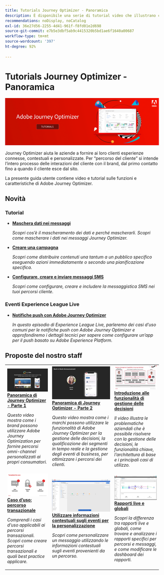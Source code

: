 ```yaml
---
title: Tutorials Journey Optimizer - Panoramica
description: È disponibile una serie di tutorial video che illustrano come sfruttare i vantaggi di Journey Optimizer.
recommendations: noDisplay, noCatalog
exl-id: 36e27d56-2255-4d41-961f-f8fd01e2d698
source-git-commit: e7b5e3dbf5ab9c4415320b5bd1ae6f1640a00687
workflow-type: tm+mt
source-wordcount: '397'
ht-degree: 92%

---
```



# Tutorials Journey Optimizer - Panoramica

![](./assets/ajo-banner.png)

Journey Optimizer aiuta le aziende a fornire ai loro clienti esperienze connesse, contestuali e personalizzate. Per “percorso del cliente” si intende l’intero processo delle interazioni del cliente con il brand, dal primo contatto fino a quando il cliente esce dal sito.

La presente guida utente contiene video e tutorial sulle funzioni e caratteristiche di Adobe Journey Optimizer.

## Novità

### Tutorial

* **[Maschera dati nei messaggi](/help/privacy/mask-data-in-messages.md)**

   *Scopri cos’è il mascheramento dei dati e perché mascherarli. Scopri come mascherare i dati nei messaggi Journey Optimizer.*

* **[Creare una campagna](/help/create-champaigns/create-a-campaign.md)**

   *Scopri come distribuire contenuti una tantum a un pubblico specifico eseguendo azioni immediatamente o secondo una pianificazione specifica.*

* **[Configurare, creare e inviare messaggi SMS](/help/create-messages/configure-author-and-deliver-sms-messages.md)**

   *Scopri come configurare, creare e includere la messaggistica SMS nei tuoi percorsi cliente.*

### Eventi Experience League Live

* **[Notifiche push con Adobe Journey Optimizer](https://experienceleague.adobe.com/docs/experience-league-live-events/events/episodes/exl-live-episode-05-12-22.html?lang=it)**

   *In questo episodio di Experience League Live, parleremo dei casi d’uso comuni per le notifiche push con Adobe Journey Optimizer e approfondiremo i dettagli tecnici per sapere come configurare un’app per il push basato su Adobe Experience Platform.*

## Proposte del nostro staff

<table>
<tr>
  <td>
    <a href="./introduction/journey-optimizer-overview-part-1.md">
      <img alt="Panoramica di Journey Optimizer - Parte 1: distribuzione di percorsi omni-channel (video)" src="./assets/334174.jpg"/>
    </a>
    <div>
      <a href="./introduction/journey-optimizer-overview-part-1.md">
    <strong>Panoramica di Journey Optimizer - Parte 1 </strong>
    </a>
    </div>
    <p>
    <em>Questo video mostra come i brand possono utilizzare Adobe Journey Optimization per fornire percorsi omni-channel personalizzati ai propri consumatori.</em>
    <p>
  </td>
    <td>
    <a href="./introduction/journey-optimizer-overview-part-2.md">
      <img alt="Panoramica di Journey Optimizer - Parte 2: distribuzione di percorsi omni-channel (video)" src="./assets/334175.jpg"/>
    </a>
    <div>
      <a href="./introduction/journey-optimizer-overview-part-2.md">
    <strong>Panoramica di Journey Optimizer - Parte 2 </strong>
    </a>
    </div>
    <p>
    <em>Questo video mostra come i marchi possono utilizzare le funzionalità di Adobe Journey Optimizer per la gestione delle decisioni, la qualificazione dei segmenti in tempo reale e la gestione degli eventi di business, per ottimizzare i percorsi dei clienti.</em>
    <p>
  </td>
  </td>
    <td>
    <a href="./decision-management/create-decisions.md">
      <img alt="Introduzione alle funzionalità di gestione delle decisioni" src="./assets/326961.jpg"/>
    </a>
    <div>
      <a href="./decision-management/create-decisions.md">
    <strong>Introduzione alle funzionalità di gestione delle decisioni </strong>
    </a>
    </div>
    <p>
    <em>Il video illustra le problematiche aziendali che è possibile risolvere con la gestione delle decisioni, le funzionalità chiave, l’architettura di base e i principali casi di utilizzo.

</em>
    <p>
  </td>
</tr>
<tr>
  <td>
    <a href="./create-journeys/use-case-transactional-journey.md">
      <img alt="Caso d’uso: percorso transazionale " src="./assets/334202.jpeg"/>
    </a>
    <div>
      <a href="./create-journeys/use-case-transactional-journey.md">
    <strong>Caso d’uso: percorso transazionale </strong>
    </a>
    </div>
    <p>
    <em>Comprendi i casi d’uso applicabili ai percorsi transazionali. Scopri come creare percorsi transazionali e quali best practice applicare.</em>
    <p>
  </td>
    <td>
    <a href="./personalize-content/use-contextual-event-information-for-personalization.md">
      <img alt="Utilizzare informazioni contestuali sugli eventi per la personalizzazione" src="./assets/334165.jpg"/>
    </a>
    <div>
      <a href="./personalize-content/use-contextual-event-information-for-personalization.md">
    <strong>Utilizzare informazioni contestuali sugli eventi per la personalizzazione </strong>
    </a>
    </div>
    <p>
    <em>Scopri come personalizzare un messaggio utilizzando le informazioni contestuali sugli eventi provenienti da un percorso.</em>
    <p>
  </td>
  </td>
    <td>
    <a href="./report-and-monitor/live-and-global-reports.md">
      <img alt="Rapporti live e globali" src="./assets/334108.jpg"/>
    </a>
    <div>
      <a href="./report-and-monitor/live-and-global-reports.md">
    <strong>Rapporti live e globali </strong>
    </a>
    </div>
    <p>
    <em>Scopri la differenza tra rapporti live e globali, come trovare e analizzare i rapporti specifici per percorsi e messaggi, e come modificare le dashboard dei rapporti.

</em>
    <p>
  </td>
</tr>
</table>
